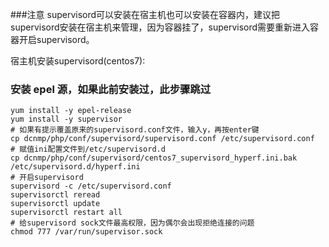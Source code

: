 ###注意
supervisord可以安装在宿主机也可以安装在容器内，建议把supervisord安装在宿主机来管理，因为容器挂了，supervisord需要重新进入容器开启supervisord。

宿主机安装supervisord(centos7):
### 安装 epel 源，如果此前安装过，此步骤跳过
~~~
yum install -y epel-release
yum install -y supervisor  
# 如果有提示覆盖原来的supervisord.conf文件，输入y，再按enter键
cp dcnmp/php/conf/supervisord/supervisord.conf /etc/supervisord.conf
# 赋值ini配置文件到/etc/supervisord.d
cp dcnmp/php/conf/supervisord/centos7_supervisord_hyperf.ini.bak /etc/supervisord.d/hyperf.ini
# 开启supervisord
supervisord -c /etc/supervisord.conf
supervisorctl reread
supervisorctl update
supervisorctl restart all
# 给supervisord sock文件最高权限，因为偶尔会出现拒绝连接的问题
chmod 777 /var/run/supervisor.sock
~~~
